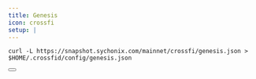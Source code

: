 ```yaml
---
title: Genesis
icon: crossfi
setup: |
---
```


<div class="code-block-wrapper"><!-- Note: Change nodename and $HOME/.binary -->
  <pre><code>curl -L https://snapshot.sychonix.com/mainnet/crossfi/genesis.json > $HOME/.crossfid/config/genesis.json</code></pre>
  <button class="copy-btn"><i class="fas fa-copy"></i></button>
</div>
